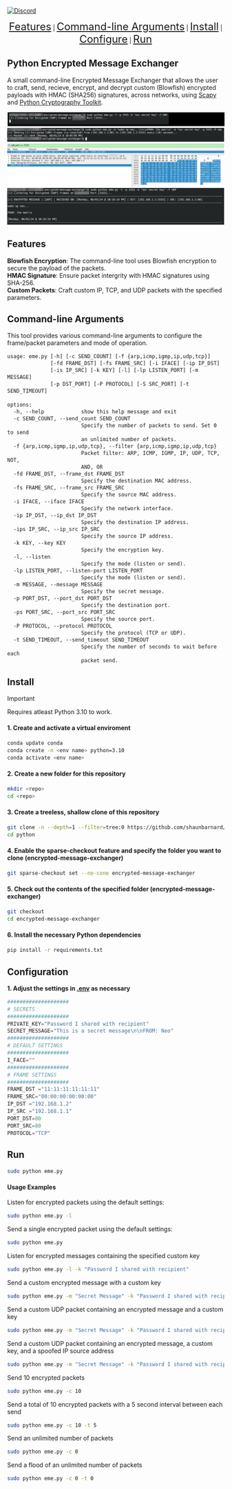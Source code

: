 [![Discord](https://img.shields.io/discord/1193946747878260767?color=blue&label=Discord&logo=discord&logoColor=white)](https://discord.gg/KmAkuNyr)

<p align="center">
    <a href="#features" style="font-size: 24px;">Features</a> |
    <a href="#command-line-arguments" style="font-size: 24px;">Command-line Arguments</a> |
    <a href="#install" style="font-size: 24px;">Install</a> |
    <a href="#configuration" style="font-size: 24px;">Configure</a> |
    <a href="#run" style="font-size: 24px;">Run</a>
</p>

## Python Encrypted Message Exchanger

A small command-line Encrypted Message Exchanger that allows the user to craft, send, recieve, encrypt, and decrypt custom (Blowfish) encrypted payloads with HMAC (SHA256) signatures, across networks, using [Scapy](https://github.com/secdev/scapy) and [Python Cryptography Toolkit](https://github.com/pycrypto/pycrypto).

<p align="center">
  <img src="https://raw.githubusercontent.com/shaun-barnard/python/main/encrypted-message-exchanger/screen1.jpg" style="border:1px solid white"><br>
  <img src="https://raw.githubusercontent.com/shaun-barnard/python/main/encrypted-message-exchanger/screen2.jpg"><br>
  <img src="https://raw.githubusercontent.com/shaun-barnard/python/main/encrypted-message-exchanger/screen3.jpg"><br>
  <img src="https://raw.githubusercontent.com/shaun-barnard/python/main/encrypted-message-exchanger/screen4.jpg"><br>
</p>

## Features

**Blowfish Encryption**: The command-line tool uses Blowfish encryption to secure the payload of the packets.<br>
**HMAC Signature**: Ensure packet intergrity with HMAC signatures using SHA-256.<br>
**Custom Packets**: Craft custom IP, TCP, and UDP packets with the specified parameters.<br>

## Command-line Arguments

This tool provides various command-line arguments to configure the frame/packet parameters and mode of operation.

```text
usage: eme.py [-h] [-c SEND_COUNT] [-f {arp,icmp,igmp,ip,udp,tcp}]
              [-fd FRAME_DST] [-fs FRAME_SRC] [-i IFACE] [-ip IP_DST]
              [-is IP_SRC] [-k KEY] [-l] [-lp LISTEN_PORT] [-m MESSAGE]
              [-p DST_PORT] [-P PROTOCOL] [-S SRC_PORT] [-t SEND_TIMEOUT]

options:
  -h, --help            show this help message and exit
  -c SEND_COUNT, --send_count SEND_COUNT
                        Specify the number of packets to send. Set 0 to send
                        an unlimited number of packets.
  -f {arp,icmp,igmp,ip,udp,tcp}, --filter {arp,icmp,igmp,ip,udp,tcp}
                        Packet filter: ARP, ICMP, IGMP, IP, UDP, TCP, NOT,
                        AND, OR
  -fd FRAME_DST, --frame_dst FRAME_DST
                        Specify the destination MAC address.
  -fs FRAME_SRC, --frame_src FRAME_SRC
                        Specify the source MAC address.
  -i IFACE, --iface IFACE
                        Specify the network interface.
  -ip IP_DST, --ip_dst IP_DST
                        Specify the destination IP address.
  -ips IP_SRC, --ip_src IP_SRC
                        Specify the source IP address.
  -k KEY, --key KEY     
                        Specify the encryption key.
  -l, --listen          
                        Specify the mode (listen or send).
  -lp LISTEN_PORT, --listen-port LISTEN_PORT
                        Specify the mode (listen or send).
  -m MESSAGE, --message MESSAGE
                        Specify the secret message.
  -p PORT_DST, --port_dst PORT_DST
                        Specify the destination port.
  -ps PORT_SRC, --port_src PORT_SRC
                        Specify the source port.
  -P PROTOCOL, --protocol PROTOCOL
                        Specify the protocol (TCP or UDP).
  -t SEND_TIMEOUT, --send_timeout SEND_TIMEOUT
                        Specify the number of seconds to wait before each
                        packet send.
```

## Install

> [!IMPORTANT]
> Requires atleast Python 3.10 to work.

#### 1. Create and activate a virtual enviroment
```bash
conda update conda
conda create -n <env name> python=3.10
conda activate <env name>
```

#### 2. Create a new folder for this repository
```bash
mkdir <repo>
cd <repo>
```

#### 3. Create a treeless, shallow clone of this repository
```bash
git clone -n --depth=1 --filter=tree:0 https://github.com/shaunbarnard/python.git
cd python
```

#### 4. Enable the sparse-checkout feature and specify the folder you want to clone (encrypted-message-exchanger)
```bash
git sparse-checkout set --no-cone encrypted-message-exchanger
```

#### 5. Check out the contents of the specified folder (encrypted-message-exchanger)
```bash
git checkout
cd encrypted-message-exchanger
```

#### 6. Install the necessary Python dependencies
```bash
pip install -r requirements.txt
``` 

## Configuration

**1. Adjust the settings in [.env](https://github.com/shaunbarnard/python/blob/main/encrypted-message-exchanger/.env?plain=#L1-L19) as necessary**

```py
####################
# SECRETS
####################
PRIVATE_KEY="Password I shared with recipient"
SECRET_MESSAGE="This is a secret message\n\nFROM: Neo"
####################
# DEFAULT SETTINGS
####################
I_FACE=""
####################
# FRAME SETTINGS
####################
FRAME_DST ="11:11:11:11:11:11"
FRAME_SRC="00:00:00:00:00:00"
IP_DST ="192.168.1.2"
IP_SRC ="192.168.1.1"
PORT_DST=80
PORT_SRC=80
PROTOCOL="TCP"
```

## Run

```bash
sudo python eme.py
```

#### Usage Examples

Listen for encrypted packets using the default settings:

```bash
sudo python eme.py -l
```

Send a single encrypted packet using the default settings:

```bash
sudo python eme.py
```

Listen for encrypted messages containing the specified custom key

```bash
sudo python eme.py -l -k "Password I shared with recipient"
```

Send a custom encrypted message with a custom key

```bash
sudo python eme.py -m "Secret Message" -k "Password I shared with recipient"
```

Send a custom UDP packet containing an encrypted message and a custom key

```bash
sudo python eme.py -m "Secret Message" -k "Password I shared with recipient" -P udp
```

Send a custom UDP packet containing an encrypted message, a custom key, and a spoofed IP source address

```bash
sudo python eme.py -m "Secret Message" -k "Password I shared with recipient" -P udp -ips 33.33.33.33
```

Send 10 encrypted packets

```bash
sudo python eme.py -c 10
```

Send a total of 10 encrypted packets with a 5 second interval between each send

```bash
sudo python eme.py -c 10 -t 5
```

Send an unlimited number of packets

```bash
sudo python eme.py -c 0
```

Send a flood of an unlimited number of packets

```bash
sudo python eme.py -c 0 -t 0
```